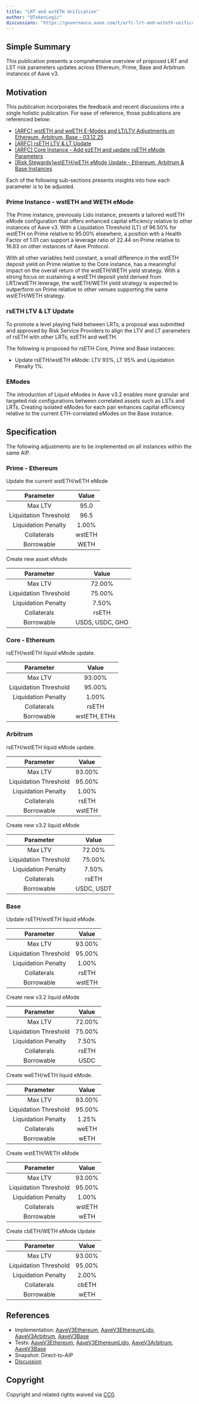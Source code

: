 ```yaml
---
title: "LRT and wstETH Unification"
author: "@TokenLogic"
discussions: "https://governance.aave.com/t/arfc-lrt-and-wsteth-unification/21739"
---
```


## Simple Summary

This publication presents a comprehensive overview of proposed LRT and LST risk parameters updates across Ethereum, Prime, Base and Arbitrum instances of Aave v3.

## Motivation

This publication incorporates the feedback and recent discussions into a single holistic publication. For ease of reference, those publications are referenced below:

- [[ARFC] wstETH and weETH E-Modes and LT/LTV Adjustments on Ethereum, Arbitrum, Base - 03.12.25](https://governance.aave.com/t/arfc-wsteth-and-weeth-e-modes-and-lt-ltv-adjustments-on-ethereum-arbitrum-base-03-12-25/21370)
- [[ARFC] rsETH LTV & LT Update](https://governance.aave.com/t/arfc-rseth-ltv-lt-update/21305)
- [[ARFC] Core Instance - Add ezETH and update rsETH eMode Parameters](https://governance.aave.com/t/arfc-core-instance-add-ezeth-and-update-rseth-emode-parameters/21505)
- [[Risk Stewards]wstETH/wETH eMode Update - Ethereum, Arbitrum & Base Instances](https://governance.aave.com/t/risk-stewards-wsteth-weth-emode-update-ethereum-arbitrum-base-instances/21333)

Each of the following sub-sections presents insights into how each parameter is to be adjusted.

### Prime Instance - wstETH and WETH eMode

The Prime instance, previously Lido instance, presents a tailored wstETH eMode configuration that offers enhanced capital efficiency relative to other instances of Aave v3. With a Liquidation Threshold (LT) of 96.50% for wstETH on Prime relative to 95.00% elsewhere, a position with a Health Factor of 1.01 can support a leverage ratio of 22.44 on Prime relative to 16.83 on other instances of Aave Protocol.

With all other variables held constant, a small difference in the wstETH deposit yield on Prime relative to the Core instance, has a meaningful impact on the overall return of the wstETH/WETH yield strategy. With a strong focus on sustaining a wstETH deposit yield derived from LRT/wstETH leverage, the wstETH/WETH yield strategy is expected to outperform on Prime relative to other venues supporting the same wstETH/WETH strategy.

### rsETH LTV & LT Update

To promote a level playing field between LRTs, a proposal was submitted and approved by Risk Service Providers to align the LTV and LT parameters of rsETH with other LRTs, ezETH and weETH.

The following is proposed for rsETH Core, Prime and Base instances:

- Update rsETH/wstETH eMode: LTV 93%, LT 95% and Liquidation Penalty 1%.

### EModes

The introduction of Liquid eModes in Aave v3.2 enables more granular and targeted risk configurations between correlated assets such as LSTs and LRTs. Creating isolated eModes for each pair enhances capital efficiency relative to the current ETH-correlated eModes on the Base instance.

## Specification

The following adjustments are to be implemented on all instances within the same AIP.

### Prime - Ethereum

Update the current wstETH/wETH eMode

|       Parameter       | Value  |
| :-------------------: | :----: |
|        Max LTV        |  95.0  |
| Liquidation Threshold |  96.5  |
|  Liquidation Penalty  | 1.00%  |
|      Collaterals      | wstETH |
|      Borrowable       |  WETH  |

Create new asset eMode

|       Parameter       |      Value      |
| :-------------------: | :-------------: |
|        Max LTV        |     72.00%      |
| Liquidation Threshold |     75.00%      |
|  Liquidation Penalty  |      7.50%      |
|      Collaterals      |      rsETH      |
|      Borrowable       | USDS, USDC, GHO |

### Core - Ethereum

rsETH/wstETH liquid eMode update.

|       Parameter       |    Value     |
| :-------------------: | :----------: |
|        Max LTV        |    93.00%    |
| Liquidation Threshold |    95.00%    |
|  Liquidation Penalty  |    1.00%     |
|      Collaterals      |    rsETH     |
|      Borrowable       | wstETH, ETHx |

### Arbitrum

rsETH/wstETH liquid eMode update.

|       Parameter       | Value  |
| :-------------------: | :----: |
|        Max LTV        | 93.00% |
| Liquidation Threshold | 95.00% |
|  Liquidation Penalty  | 1.00%  |
|      Collaterals      | rsETH  |
|      Borrowable       | wstETH |

Create new v3.2 liquid eMode

|       Parameter       |   Value    |
| :-------------------: | :--------: |
|        Max LTV        |   72.00%   |
| Liquidation Threshold |   75.00%   |
|  Liquidation Penalty  |   7.50%    |
|      Collaterals      |   rsETH    |
|      Borrowable       | USDC, USDT |

### Base

Update rsETH/wstETH liquid eMode.

|       Parameter       | Value  |
| :-------------------: | :----: |
|        Max LTV        | 93.00% |
| Liquidation Threshold | 95.00% |
|  Liquidation Penalty  | 1.00%  |
|      Collaterals      | rsETH  |
|      Borrowable       | wstETH |

Create new v3.2 liquid eMode

|       Parameter       | Value  |
| :-------------------: | :----: |
|        Max LTV        | 72.00% |
| Liquidation Threshold | 75.00% |
|  Liquidation Penalty  | 7.50%  |
|      Collaterals      | rsETH  |
|      Borrowable       |  USDC  |

Create weETH/wETH liquid eMode.

|       Parameter       | Value  |
| :-------------------: | :----: |
|        Max LTV        | 93.00% |
| Liquidation Threshold | 95.00% |
|  Liquidation Penalty  | 1.25%  |
|      Collaterals      | weETH  |
|      Borrowable       |  wETH  |

Create wstETH/WETH eMode

|       Parameter       | Value  |
| :-------------------: | :----: |
|        Max LTV        | 93.00% |
| Liquidation Threshold | 95.00% |
|  Liquidation Penalty  | 1.00%  |
|      Collaterals      | wstETH |
|      Borrowable       |  wETH  |

Create cbETH/WETH eMode Update

|       Parameter       | Value  |
| :-------------------: | :----: |
|        Max LTV        | 93.00% |
| Liquidation Threshold | 95.00% |
|  Liquidation Penalty  | 2.00%  |
|      Collaterals      | cbETH  |
|      Borrowable       |  wETH  |

## References

- Implementation: [AaveV3Ethereum](https://github.com/bgd-labs/aave-proposals-v3/blob/main/src/20250430_Multi_LRTAndWstETHUnification/AaveV3Ethereum_LRTAndWstETHUnification_20250430.sol), [AaveV3EthereumLido](https://github.com/bgd-labs/aave-proposals-v3/blob/main/src/20250430_Multi_LRTAndWstETHUnification/AaveV3EthereumLido_LRTAndWstETHUnification_20250430.sol), [AaveV3Arbitrum](https://github.com/bgd-labs/aave-proposals-v3/blob/main/src/20250430_Multi_LRTAndWstETHUnification/AaveV3Arbitrum_LRTAndWstETHUnification_20250430.sol), [AaveV3Base](https://github.com/bgd-labs/aave-proposals-v3/blob/main/src/20250430_Multi_LRTAndWstETHUnification/AaveV3Base_LRTAndWstETHUnification_20250430.sol)
- Tests: [AaveV3Ethereum](https://github.com/bgd-labs/aave-proposals-v3/blob/main/src/20250430_Multi_LRTAndWstETHUnification/AaveV3Ethereum_LRTAndWstETHUnification_20250430.t.sol), [AaveV3EthereumLido](https://github.com/bgd-labs/aave-proposals-v3/blob/main/src/20250430_Multi_LRTAndWstETHUnification/AaveV3EthereumLido_LRTAndWstETHUnification_20250430.t.sol), [AaveV3Arbitrum](https://github.com/bgd-labs/aave-proposals-v3/blob/main/src/20250430_Multi_LRTAndWstETHUnification/AaveV3Arbitrum_LRTAndWstETHUnification_20250430.t.sol), [AaveV3Base](https://github.com/bgd-labs/aave-proposals-v3/blob/main/src/20250430_Multi_LRTAndWstETHUnification/AaveV3Base_LRTAndWstETHUnification_20250430.t.sol)
- Snapshot: Direct-to-AIP
- [Discussion](https://governance.aave.com/t/arfc-lrt-and-wsteth-unification/21739)

## Copyright

Copyright and related rights waived via [CC0](https://creativecommons.org/publicdomain/zero/1.0/).
